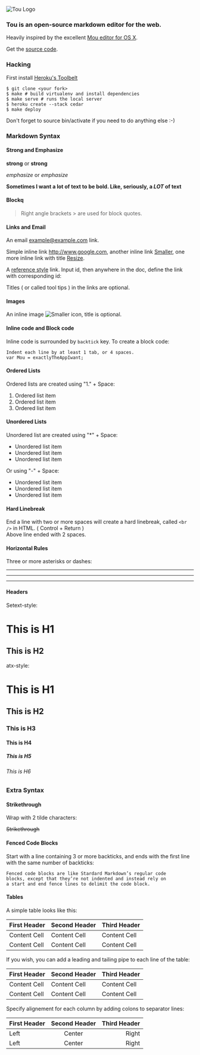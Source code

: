 ![Tou Logo](http://tou.herokuapp.com/static/images/TouLogo160x160.png)

### Tou is an open-source markdown editor for the web.

Heavily inspired by the excellent [Mou editor for OS X](http://www.mouapp.com).

Get the [source code](https://github.com/dpaola2/Tou).

### Hacking
First install [Heroku's Toolbelt](https://toolbelt.herokuapp.com/)

	$ git clone <your fork>
	$ make # build virtualenv and install dependencies
	$ make serve # runs the local server
	$ heroku create --stack cedar
	$ make deploy

Don't forget to source bin/activate if you need to do anything else :-)

### Markdown Syntax

#### Strong and Emphasize 

**strong** or __strong__

*emphasize* or _emphasize_

**Sometimes I want a lot of text to be bold.
Like, seriously, a _LOT_ of text**

#### Blockq

> Right angle brackets &gt; are used for block quotes.

#### Links and Email

An email <example@example.com> link.

Simple inline link <http://www.google.com>, another inline link [Smaller](http://google.com), one more inline link with title [Resize](http://resizesafari.com "a Safari extension").

A [reference style][id] link. Input id, then anywhere in the doc, define the link with corresponding id:

[id]: http://tou.herokuapp.com "Markdown editor for the web"

Titles ( or called tool tips ) in the links are optional.

#### Images

An inline image ![Smaller icon](http://smallerapp.com/favicon.ico "Title here"), title is optional.

#### Inline code and Block code

Inline code is surrounded by `backtick` key. To create a block code:

	Indent each line by at least 1 tab, or 4 spaces.
    var Mou = exactlyTheAppIwant; 

####  Ordered Lists

Ordered lists are created using "1." + Space:

1. Ordered list item
2. Ordered list item
3. Ordered list item

#### Unordered Lists

Unordered list are created using "*" + Space:

* Unordered list item
* Unordered list item
* Unordered list item 

Or using "-" + Space:

- Unordered list item
- Unordered list item
- Unordered list item

#### Hard Linebreak

End a line with two or more spaces will create a hard linebreak, called `<br />` in HTML. ( Control + Return )  
Above line ended with 2 spaces.

#### Horizontal Rules

Three or more asterisks or dashes:

***

---

- - - -

#### Headers

Setext-style:

This is H1
==========

This is H2
----------

atx-style:

# This is H1
## This is H2
### This is H3
#### This is H4
##### This is H5
###### This is H6


### Extra Syntax

#### Strikethrough

Wrap with 2 tilde characters:

~~Strikethrough~~


#### Fenced Code Blocks

Start with a line containing 3 or more backticks, and ends with the first line with the same number of backticks:

```
Fenced code blocks are like Stardard Markdown’s regular code
blocks, except that they’re not indented and instead rely on
a start and end fence lines to delimit the code block.
```

#### Tables

A simple table looks like this:

First Header | Second Header | Third Header
------------ | ------------- | ------------
Content Cell | Content Cell  | Content Cell
Content Cell | Content Cell  | Content Cell

If you wish, you can add a leading and tailing pipe to each line of the table:

| First Header | Second Header | Third Header |
| ------------ | ------------- | ------------ |
| Content Cell | Content Cell  | Content Cell |
| Content Cell | Content Cell  | Content Cell |

Specify alignement for each column by adding colons to separator lines:

First Header | Second Header | Third Header
:----------- | :-----------: | -----------:
Left         | Center        | Right
Left         | Center        | Right
